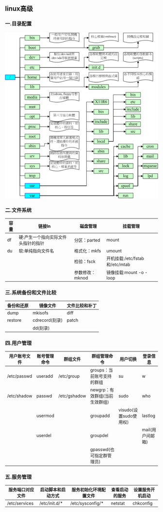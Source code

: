 ## linux高级

### 一.目录配置

![目录配置](assets/01_linux目录.jpg)

### 二.文件系统

| 容量 | 链接ln                              | 磁盘管理        | 挂载管理                       |
| ---- | ----------------------------------- | --------------- | ------------------------------ |
| df   | 硬:产生一个指向实际文件头指针的指针 | 分区：parted    | mount                          |
| du   | 软:单纯指向文件名                   | 格式化：mkfs    | umount                         |
|      |                                     | 检验：fsck      | 开机挂载:/etc/fstab和/etc/mtab |
|      |                                     | 参数修改：mknod | 镜像挂载:mount -o -loop        |

### 三.系统备份和文件比较

| 备份和还原 | 镜像文件       | 文件比较和补丁 |
| ---------- | -------------- | -------------- |
| dump       | mkisofs        | diff           |
| restore    | cdrecord(刻录) | patch          |
|            | dd(刻录)       |                |

### 四.用户管理

| 用户账号文件 | 账号管理命令 | 群组文件     | 群组管理命令                   | 用户切换               | 登录信息         |
| ------------ | ------------ | ------------ | ------------------------------ | ---------------------- | ---------------- |
| /etc/passwd  | useradd      | /etc/group   | groups：当前账号支持的群组     | su                     | w                |
| /etc/shadow  | passwd       | /etc/gshadow | newgrp：有效群组(当前生效群组) | sudo                   | who              |
|              | usermod      |              | groupadd                       | visudo(设置sudo使用权) | lastlog          |
|              | userdel      |              | groupdel                       |                        | mail(用户间邮箱) |
|              |              |              | gpasswd(也可指定群管理员)      |                        |                  |

### 五.服务管理

| 服务端口对应文件 | 启动脚本和启动方式 | 服务初始化环境配置文件 | 查看启动的服务 | 设置服务开机启动 |
| ---------------- | ------------------ | ---------------------- | -------------- | ---------------- |
| /etc/services    | /etc/init.d/*      | /etc/sysconfig/*       | netstat        | chkconfig        |